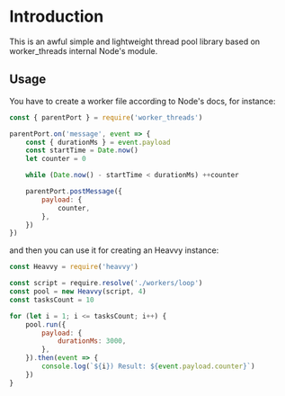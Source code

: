 # Introduction
This is an awful simple and lightweight thread pool library based on worker_threads internal Node's module.

## Usage
You have to create a worker file according to Node's docs, for instance:
```js
const { parentPort } = require('worker_threads')

parentPort.on('message', event => {
    const { durationMs } = event.payload
    const startTime = Date.now()
    let counter = 0

    while (Date.now() - startTime < durationMs) ++counter

    parentPort.postMessage({
        payload: {
            counter,
        },
    })
})
```
and then you can use it for creating an Heavvy instance:

```js
const Heavvy = require('heavvy')

const script = require.resolve('./workers/loop')
const pool = new Heavvy(script, 4)
const tasksCount = 10

for (let i = 1; i <= tasksCount; i++) {
    pool.run({
        payload: {
            durationMs: 3000,
        },
    }).then(event => {
        console.log(`${i}) Result: ${event.payload.counter}`)
    })
}
```
